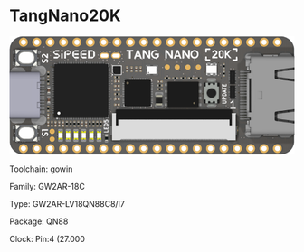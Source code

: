 # TangNano20K

![board.png](board.png)

Toolchain: gowin

Family: GW2AR-18C

Type: GW2AR-LV18QN88C8/I7

Package: QN88

Clock: Pin:4 (27.000

